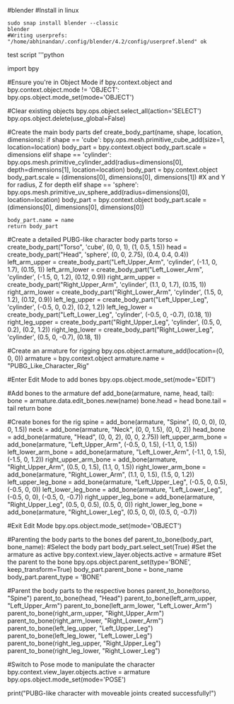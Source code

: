 #blender
#Install in linux
```
sudo snap install blender --classic
blender
#Writing userprefs: "/home/abhinandan/.config/blender/4.2/config/userpref.blend" ok
```

test script
'''python

import bpy

#Ensure you're in Object Mode
if bpy.context.object and bpy.context.object.mode != 'OBJECT':
    bpy.ops.object.mode_set(mode='OBJECT')

#Clear existing objects
bpy.ops.object.select_all(action='SELECT')
bpy.ops.object.delete(use_global=False)

#Create the main body parts
def create_body_part(name, shape, location, dimensions):
    if shape == 'cube':
        bpy.ops.mesh.primitive_cube_add(size=1, location=location)
        body_part = bpy.context.object
        body_part.scale = dimensions
    elif shape == 'cylinder':
        bpy.ops.mesh.primitive_cylinder_add(radius=dimensions[0], depth=dimensions[1], location=location)
        body_part = bpy.context.object
        body_part.scale = (dimensions[0], dimensions[0], dimensions[1])  #X and Y for radius, Z for depth
    elif shape == 'sphere':
        bpy.ops.mesh.primitive_uv_sphere_add(radius=dimensions[0], location=location)
        body_part = bpy.context.object
        body_part.scale = (dimensions[0], dimensions[0], dimensions[0])
    
    body_part.name = name
    return body_part

#Create a detailed PUBG-like character body parts
torso = create_body_part("Torso", 'cube', (0, 0, 1), (1, 0.5, 1.5))
head = create_body_part("Head", 'sphere', (0, 0, 2.75), (0.4, 0.4, 0.4))
left_arm_upper = create_body_part("Left_Upper_Arm", 'cylinder', (-1.1, 0, 1.7), (0.15, 1))
left_arm_lower = create_body_part("Left_Lower_Arm", 'cylinder', (-1.5, 0, 1.2), (0.12, 0.9))
right_arm_upper = create_body_part("Right_Upper_Arm", 'cylinder', (1.1, 0, 1.7), (0.15, 1))
right_arm_lower = create_body_part("Right_Lower_Arm", 'cylinder', (1.5, 0, 1.2), (0.12, 0.9))
left_leg_upper = create_body_part("Left_Upper_Leg", 'cylinder', (-0.5, 0, 0.2), (0.2, 1.2))
left_leg_lower = create_body_part("Left_Lower_Leg", 'cylinder', (-0.5, 0, -0.7), (0.18, 1))
right_leg_upper = create_body_part("Right_Upper_Leg", 'cylinder', (0.5, 0, 0.2), (0.2, 1.2))
right_leg_lower = create_body_part("Right_Lower_Leg", 'cylinder', (0.5, 0, -0.7), (0.18, 1))

#Create an armature for rigging
bpy.ops.object.armature_add(location=(0, 0, 0))
armature = bpy.context.object
armature.name = "PUBG_Like_Character_Rig"

#Enter Edit Mode to add bones
bpy.ops.object.mode_set(mode='EDIT')

#Add bones to the armature
def add_bone(armature, name, head, tail):
    bone = armature.data.edit_bones.new(name)
    bone.head = head
    bone.tail = tail
    return bone

#Create bones for the rig
spine = add_bone(armature, "Spine", (0, 0, 0), (0, 0, 1.5))
neck = add_bone(armature, "Neck", (0, 0, 1.5), (0, 0, 2))
head_bone = add_bone(armature, "Head", (0, 0, 2), (0, 0, 2.75))
left_upper_arm_bone = add_bone(armature, "Left_Upper_Arm", (-0.5, 0, 1.5), (-1.1, 0, 1.5))
left_lower_arm_bone = add_bone(armature, "Left_Lower_Arm", (-1.1, 0, 1.5), (-1.5, 0, 1.2))
right_upper_arm_bone = add_bone(armature, "Right_Upper_Arm", (0.5, 0, 1.5), (1.1, 0, 1.5))
right_lower_arm_bone = add_bone(armature, "Right_Lower_Arm", (1.1, 0, 1.5), (1.5, 0, 1.2))
left_upper_leg_bone = add_bone(armature, "Left_Upper_Leg", (-0.5, 0, 0.5), (-0.5, 0, 0))
left_lower_leg_bone = add_bone(armature, "Left_Lower_Leg", (-0.5, 0, 0), (-0.5, 0, -0.7))
right_upper_leg_bone = add_bone(armature, "Right_Upper_Leg", (0.5, 0, 0.5), (0.5, 0, 0))
right_lower_leg_bone = add_bone(armature, "Right_Lower_Leg", (0.5, 0, 0), (0.5, 0, -0.7))

#Exit Edit Mode
bpy.ops.object.mode_set(mode='OBJECT')

#Parenting the body parts to the bones
def parent_to_bone(body_part, bone_name):
    #Select the body part
    body_part.select_set(True)
    #Set the armature as active
    bpy.context.view_layer.objects.active = armature
    #Set the parent to the bone
    bpy.ops.object.parent_set(type='BONE', keep_transform=True)
    body_part.parent_bone = bone_name
    body_part.parent_type = 'BONE'

#Parent the body parts to the respective bones
parent_to_bone(torso, "Spine")
parent_to_bone(head, "Head")
parent_to_bone(left_arm_upper, "Left_Upper_Arm")
parent_to_bone(left_arm_lower, "Left_Lower_Arm")
parent_to_bone(right_arm_upper, "Right_Upper_Arm")
parent_to_bone(right_arm_lower, "Right_Lower_Arm")
parent_to_bone(left_leg_upper, "Left_Upper_Leg")
parent_to_bone(left_leg_lower, "Left_Lower_Leg")
parent_to_bone(right_leg_upper, "Right_Upper_Leg")
parent_to_bone(right_leg_lower, "Right_Lower_Leg")

#Switch to Pose mode to manipulate the character
bpy.context.view_layer.objects.active = armature
bpy.ops.object.mode_set(mode='POSE')

print("PUBG-like character with moveable joints created successfully!")

```
